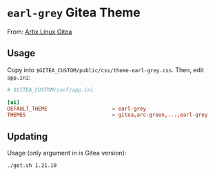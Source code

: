 # `earl-grey` Gitea Theme

From: [Artix Linux Gitea](https://gitea.artixlinux.org/explore/repos)

## Usage

Copy into `$GITEA_CUSTOM/public/css/theme-earl-grey.css`. Then, edit `app.ini`:


```toml
# $GITEA_CUSTOM/conf/app.ini

[ui]
DEFAULT_THEME                     = earl-grey
THEMES                            = gitea,arc-green,...,earl-grey
```

## Updating

Usage (only argument in is Gitea version):

```
./get.sh 1.21.10
```

